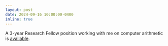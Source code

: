 ```yaml
---
layout: post
date: 2024-09-16 10:00:00-0400
inline: true
---
```


A 3-year Research Fellow position working with me on computer arithmetic is [available](https://jobs.leeds.ac.uk/vacancy.aspx?ref=EPSCP1159).

